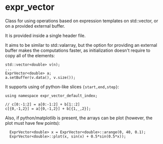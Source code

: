 # expr_vector
Class for using operations based on expression templates on std::vector, or on a provided external buffer.

It is provided inside a single header file.

It aims to be similar to std::valarray, but the option for providing an external buffer makes the computations faster, as initialization doesn't require to copy all of the elements:

```
std::vector<double> v(n);
...
ExprVector<double> a;
a.setBuffer(v.data(), v.size());
```

It supports using of python-like slices `{start,end,step}`:

```
using namespace expr_vector_default_index;

// c[0:-1:2] = a[0:-1:2] + b[1::2]
c[{0,-1,2}] = a[{0,-1,2}] + b[{1,_,2}];
```

Also, if python/matplotlib is present, the arrays can be plot (however, the plot must have few points):

```
  ExprVector<double> x = ExprVector<double>::arange(0, 40, 0.1);
  ExprVector<double>::plot(x, sin(x) + 0.5*sin(0.5*x));

```
